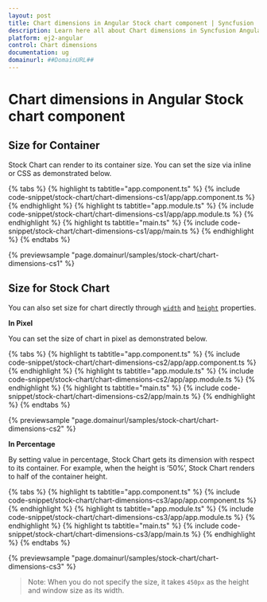 ```yaml
---
layout: post
title: Chart dimensions in Angular Stock chart component | Syncfusion
description: Learn here all about Chart dimensions in Syncfusion Angular Stock chart component of Syncfusion Essential JS 2 and more.
platform: ej2-angular
control: Chart dimensions 
documentation: ug
domainurl: ##DomainURL##
---
```


# Chart dimensions in Angular Stock chart component

## Size for Container

Stock Chart can render to its container size. You can set the size via inline or CSS as demonstrated below.

{% tabs %}
{% highlight ts tabtitle="app.component.ts" %}
{% include code-snippet/stock-chart/chart-dimensions-cs1/app/app.component.ts %}
{% endhighlight %}
{% highlight ts tabtitle="app.module.ts" %}
{% include code-snippet/stock-chart/chart-dimensions-cs1/app/app.module.ts %}
{% endhighlight %}
{% highlight ts tabtitle="main.ts" %}
{% include code-snippet/stock-chart/chart-dimensions-cs1/app/main.ts %}
{% endhighlight %}
{% endtabs %}
  
{% previewsample "page.domainurl/samples/stock-chart/chart-dimensions-cs1" %}

## Size for Stock Chart

<!-- markdownlint-disable MD036 -->

You can also set size for chart directly through [`width`](https://ej2.syncfusion.com/angular/documentation/api/stock-chart/#width-string) and [`height`](https://ej2.syncfusion.com/angular/documentation/api/stock-chart/#height-string) properties.

**In Pixel**

You can set the size of chart in pixel as demonstrated below.

{% tabs %}
{% highlight ts tabtitle="app.component.ts" %}
{% include code-snippet/stock-chart/chart-dimensions-cs2/app/app.component.ts %}
{% endhighlight %}
{% highlight ts tabtitle="app.module.ts" %}
{% include code-snippet/stock-chart/chart-dimensions-cs2/app/app.module.ts %}
{% endhighlight %}
{% highlight ts tabtitle="main.ts" %}
{% include code-snippet/stock-chart/chart-dimensions-cs2/app/main.ts %}
{% endhighlight %}
{% endtabs %}
  
{% previewsample "page.domainurl/samples/stock-chart/chart-dimensions-cs2" %}

**In Percentage**

By setting value in percentage, Stock Chart gets its dimension with respect to its container. For example, when the height is ‘50%’, Stock Chart renders to half of the container height.

{% tabs %}
{% highlight ts tabtitle="app.component.ts" %}
{% include code-snippet/stock-chart/chart-dimensions-cs3/app/app.component.ts %}
{% endhighlight %}
{% highlight ts tabtitle="app.module.ts" %}
{% include code-snippet/stock-chart/chart-dimensions-cs3/app/app.module.ts %}
{% endhighlight %}
{% highlight ts tabtitle="main.ts" %}
{% include code-snippet/stock-chart/chart-dimensions-cs3/app/main.ts %}
{% endhighlight %}
{% endtabs %}
  
{% previewsample "page.domainurl/samples/stock-chart/chart-dimensions-cs3" %}

>Note: When you do not specify the size, it takes `450px` as the height and window size as its width.